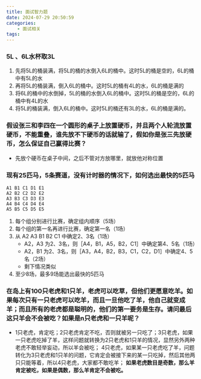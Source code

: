 ```yaml
---
title: 面试智力题
date: 2024-07-29 20:50:59
categories:
    - 面试相关
tags:
---
```


### 5L 、6L水杯取3L

1. 先将5L的桶装满，将5L的桶的水倒入6L的桶中。这时5L的桶是空的，6L的桶中有5L的水
2. 再将5L的桶装满，倒入6L的桶中。这时5L的桶有4L的水，6L的桶是满的
3. 将6L的桶中的水倒掉，5L的桶的水倒入6L的桶中。这时5L的桶是空的，6L的桶中有4L的水
4. 将5L的桶装满，倒入6L的桶中。这时5L的桶还有3L的水，6L的桶是满的。

### 假设张三和李四在一个圆形的桌子上放置硬币，并且两个人轮流放置硬币，不能重叠，谁先放不下硬币的话就输了，假如你是张三先放硬币，怎么保证自己赢得比赛？
- 先放个硬币在桌子中间，之后不管对方放哪里，就放他对称位置

### 现有25匹马，5条赛道，没有计时器的情况下，如何选出最快的5匹马
```
A1 B1 C1 D1 E1
A2 B2 C2 D2 E2
A3 B3 C3 D3 E3
A4 B4 C4 D4 E4
A5 B5 C5 D5 E5
```
1. 每个组分别进行比赛，确定组内顺序（5场）
2. 每个组的第一名再进行比赛，确定第一名（1场）
3. 从 A2 A3 B1 B2 C1 中确定2、3名（1场）
    - A2，A3 为2、3名，则［A4，B1，A5，B2，C1］中确定第4、5名（1场）
    - A2，B1 为2、3名，则［A3，A4，B2，B3，C1，C2，D1］中确定4、5名（2场）
    - 剩下情况类似
4. 至少8场，最多9场能选出最快的5匹马

### 在岛上有100只老虎和1只羊，老虎可以吃草，但他们更愿意吃羊。如果每次只有一只老虎可以吃羊，而且一旦他吃了羊，他自己就变成羊；而且所有的老虎都是聪明的，他们的第一要务是生存。请问最后这只羊会不会被吃？如果是n只老虎和一只羊呢？
- 1只老虎，肯定吃；2只老虎肯定不吃，否则就被另一只吃了；3只老虎，如果一只老虎吃掉了羊，这样问题就转换为2只老虎和1只羊的情况，显然另外两种老虎不敢轻举妄动，所以羊会被吃； 4只老虎，如果某一只老虎吃了羊，问题转化为3只老虎和1只羊的问题，它肯定会被接下来的某一只吃掉，然后其他两只只能等着，所以4只老虎，大家都不敢吃羊； **如果老虎数目是奇数，那么羊肯定被吃，如果是偶数，那么羊肯定不会被吃。**

